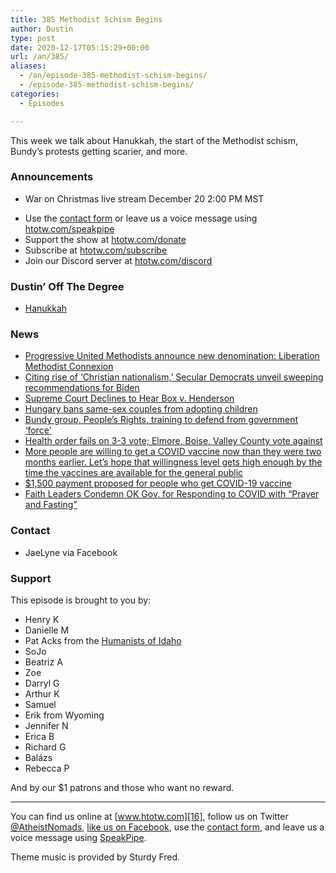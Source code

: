 ```yaml
---
title: 385 Methodist Schism Begins
author: Dustin
type: post
date: 2020-12-17T05:15:29+00:00
url: /an/385/
aliases:
  - /an/episode-385-methodist-schism-begins/
  - /episode-385-methodist-schism-begins/
categories:
  - Episodes

---
```

<div id="buzzsprout-player-10552724"></div><script src="https://www.buzzsprout.com/1983601/10552724-385-methodist-schism-begins.js?container_id=buzzsprout-player-10552724&player=small" type="text/javascript" charset="utf-8"></script>

This week we talk about Hanukkah, the start of the Methodist schism, Bundy&#8217;s protests getting scarier, and more.

### Announcements

  * War on Christmas live stream December 20 2:00 PM MST

<!--more-->

 * Use the [contact form](https://htotw.com/contact) or leave us a voice message using [htotw.com/speakpipe][1]
 * Support the show at [htotw.com/donate][2]
 * Subscribe at [htotw.com/subscribe][3]
 * Join our Discord server at [htotw.com/discord][4]

### Dustin&#8217; Off The Degree

  *  [Hanukkah][5]

### News

  *  [Progressive United Methodists announce new denomination: Liberation Methodist Connexion][6]
  *  [Citing rise of &#8216;Christian nationalism,&#8217; Secular Democrats unveil sweeping recommendations for Biden][7]
  *  [Supreme Court Declines to Hear Box v. Henderson][8]
  *  [Hungary bans same-sex couples from adopting children][9]
  *  [Bundy group, People&#8217;s Rights, training to defend from government &#8216;force&#8217;][10]
  *  [Health order fails on 3-3 vote; Elmore, Boise, Valley County vote against][11]
  *  [More people are willing to get a COVID vaccine now than they were two months earlier. Let&#8217;s hope that willingness level gets high enough by the time the vaccines are available for the general public][12]
  *  [$1,500 payment proposed for people who get COVID-19 vaccine][13]
  *  [Faith Leaders Condemn OK Gov. for Responding to COVID with &#8220;Prayer and Fasting&#8221;][14]

### Contact

  * JaeLyne via Facebook

### Support

This episode is brought to you by:

  * Henry K
  * Danielle M
  * Pat Acks from the [Humanists of Idaho][15]
  * SoJo
  * Beatriz A
  * Zoe
  * Darryl G
  * Arthur K
  * Samuel
  * Erik from Wyoming
  * Jennifer N
  * Erica B
  * Richard G
  * Balázs
  * Rebecca P

And by our $1 patrons and those who want no reward.

* * *

You can find us online at [www.htotw.com][16], follow us on Twitter [@AtheistNomads][17], [like us on Facebook][18], use the [contact form](https://htotw.com/contact), and leave us a voice message using [SpeakPipe][1].

Theme music is provided by Sturdy Fred.

 [1]: https://htotw.com/speakpipe
 [2]: https://htotw.com/donate
 [3]: https://htotw.com/subscribe
 [4]: https://htotw.com/discord
 [5]: https://www.notion.so/Hanukkah-Wikipedia-e5c6b64fc8e343aa9f608eccc2e7d255
 [6]: https://www.notion.so/Progressive-United-Methodists-announce-new-denomination-Liberation-Methodist-Connexion-d3b5c1a902c24a6ba465da9cd9046aed
 [7]: https://www.notion.so/Citing-rise-of-Christian-nationalism-Secular-Democrats-unveil-sweeping-recommendations-for-Biden-86e602f988934cd38dff2fafd30ff77b
 [8]: https://www.notion.so/Supreme-Court-Declines-to-Hear-Box-v-Henderson-25486ca5e6e742da9480ec2117d01c22
 [9]: https://www.notion.so/Hungary-bans-same-sex-couples-from-adopting-children-81d4f5aa5a0c4c46bf29acb3134925f3
 [10]: https://www.notion.so/Bundy-group-People-s-Rights-training-to-defend-from-government-force-9c923e68347a410cabbbe101bf356b87
 [11]: https://www.notion.so/Health-order-fails-on-3-3-vote-Elmore-Boise-Valley-County-vote-against-3426dc7753184cea811ca9b9e3f1899e
 [12]: https://www.notion.so/More-people-are-willing-to-get-a-COVID-vaccine-now-than-they-were-two-months-earlier-Let-s-hope-tha-1611444decab410c954cc6079fee224c
 [13]: https://www.notion.so/1-500-payment-proposed-for-people-who-get-COVID-19-vaccine-8af769607c634370ac5b458377efea63
 [14]: https://www.notion.so/Faith-Leaders-Condemn-OK-Gov-for-Responding-to-COVID-with-Prayer-and-Fasting-2b1a7622675e44d9ac9955deedb44b3d
 [15]: https://www.humanistsofidaho.org/
 [16]: https://www.htotw.com/
 [17]: https://htotw.com/twitter
 [18]: https://htotw.com/facebook